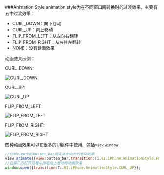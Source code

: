 ###Animation Style
animation style为在不同窗口间转换时的过渡效果。主要有五中过渡效果：
* CURL_DOWN：向下卷动
* CURL_UP：向上卷动
* FLIP_FROM_LEFT：从左向右翻转
* FLIP_FROM_RIGHT：从右往左翻转
* NONE：没有动画效果

动画效果示例：

CURL_DOWN:

![CURL_DOWN](http://image.tidev.in/image/204/curl_down.gif)

CURL_UP:

![CURL_UP](http://image.tidev.in/image/205/curl_up.gif)

FLIP_FROM_LEFT:

![FLIP_FROM_LEFT](http://image.tidev.in/image/206/flip_from_left.gif)

FLIP_FROM_RIGHT:

![FLIP_FROM_RIGHT](http://image.tidev.in/image/207/flip_from_right.gif)


四种动画效果可以在很多的UI组件中使用，包括`view`,`window`
```javascript
//在给view中的butten_bar指定从左向右的卷动效果
view.animate({view:butten_bar,transition:Ti.UI.iPhone.AnimationStyle.FLIP_FROM_LEFT});
//在窗口的打开过程中指定向上卷动的动画效果
window.open({transition:Ti.UI.iPhone.AnimationStyle.CURL_UP});
```
